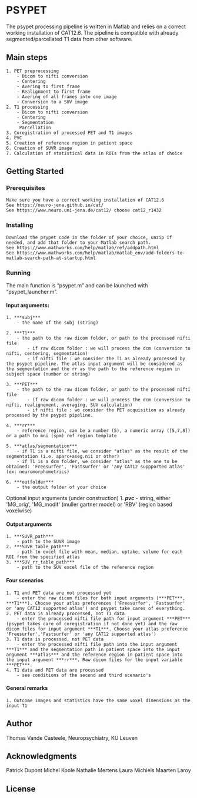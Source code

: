 # PSYPET

The psypet processing pipeline is written in Matlab and relies on a correct working installation of CAT12.6.
The pipeline is compatible with already segmented/parcellated T1 data from other software.

## Main steps

	1. PET preprocessing
		- Dicom to nifti conversion
		- Centering
		- Avering to first frame
		- Realignment to first frame
		- Avering of all frames into one image
		- Conversion to a SUV image
	2. T1 processing
		- Dicom to nifti conversion
		- Centering
		- Segmentation
		 Parcellation 
	3. Coregistration of processed PET and T1 images
	4. PVC
	5. Creation of reference region in patient space
	6. Creation of SUVR image
	7. Calculation of statistical data in ROIs from the atlas of choice


## Getting Started


### Prerequisites

	Make sure you have a correct working installation of CAT12.6
	See https://neuro-jena.github.io/cat/
	See https://www.neuro.uni-jena.de/cat12/ choose cat12_r1432

### Installing

	Download the psypet code in the folder of your choice, unzip if needed, and add that folder to your Matlab search path.
	See https://www.mathworks.com/help/matlab/ref/addpath.html
	See https://www.mathworks.com/help/matlab/matlab_env/add-folders-to-matlab-search-path-at-startup.html

### Running 

The main function is “psypet.m” and can be launched with “psypet_launcher.m”. 


#### Input arguments:
 
	1. ***subj***
		- the name of the subj (string)
 
	2. ***T1***
		- the path to the raw dicom folder, or path to the processed nifti file
        	- if raw dicom folder : we will process the dcm (conversion to nifti, centering, segmentation)
        	- if nifti file : we consider the T1 as already processed by the psypet pipeline. The atlas input argument will be considered as the segmentation and the rr as the path to the reference region in subject space (number or string)
  
	3. ***PET***
		- the path to the raw dicom folder, or path to the processed nifti file
        	- if raw dicom folder : we will process the dcm (conversion to nifti, realignement, averaging, SUV calculation)
        	- if nifti file : we consider the PET acquisition as already processed by the psypet pipeline.
  
	4. ***rr***
		- reference region, can be a number (5), a numeric array ([5,7,8]) or a path to mni (spm) ref region template
  
	5. ***atlas/segmentation***
        - if T1 is a nifti file, we consider "atlas" as the result of the segmentation (i.e. aparc+aseg.nii or other)
        - if T1 is a dcm folder, we consider "atlas" as the one to be obtained: 'Freesurfer', 'Fastsurfer' or 'any CAT12 suppported atlas' (ex: neuromorphometrics)

	6. ***outfolder***
		- the output folder of your choice

Optional input arguments (under construction)
	1. ***pvc***
		- string, either 'MG_orig', 'MG_modif' (muller gartner model) or 'RBV' (region based voxelwise)

#### Output arguments

    1. ***SUVR_path***
		- path to the SUVR image
    2. ***SUVR_table_path***
		- path to excel file with mean, median, uptake, volume for each ROI from the specified atlas
	3. ***SUV_rr_table_path***
		- path to the SUV excel file of the reference region

#### Four scenarios

	1. T1 and PET data are not processed yet
		- enter the raw dicom files for both input arguments (***PET***, ***T1***). Choose your atlas preferences ('Freesurfer', 'Fastsurfer' or 'any CAT12 supported atlas') and psypet take cares of everything.
	2. PET data is already processed, not T1 data
		- enter the processed nifti file path for input argument ***PET*** (psypet takes care of coregistration if not done yet) and the raw dicom files for input argument ***T1***. Choose your atlas preference 'Freesurfer','Fastsurfer' or 'any CAT12 supported atlas')
	3. T1 data is processed, not PET data
		- enter the processed nifti file path into the input argument ***T1*** and the segmentation path in patient space into the input argument ***atlas*** and the reference region in patient space into the input argument ***rr***. Raw dicom files for the input variable ***PET***.
	4. T1 data and PET data are processed
		- see conditions of the second and third scenario's

#### General remarks

    1. Outcome images and statistics have the same voxel dimensions as the input T1

## Author

Thomas Vande Casteele, Neuropsychiatry, KU Leuven

## Acknowledgments

Patrick Dupont
Michel Koole
Nathalie Mertens
Laura Michiels
Maarten Laroy

## License
